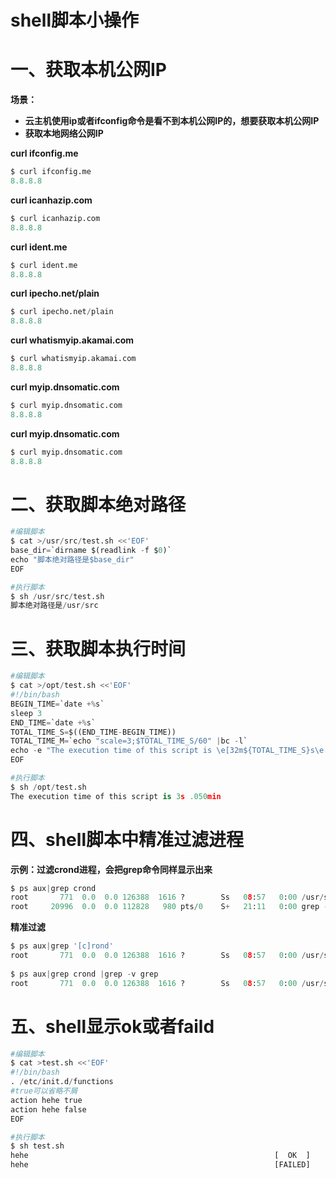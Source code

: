 # shell脚本小操作



# 一、获取本机公网IP

**场景：**

- **云主机使用ip或者ifconfig命令是看不到本机公网IP的，想要获取本机公网IP**
- **获取本地网络公网IP**



**curl ifconfig.me**

```python
$ curl ifconfig.me
8.8.8.8
```



**curl icanhazip.com**

```python
$ curl icanhazip.com
8.8.8.8
```



**curl ident.me**

```python
$ curl ident.me
8.8.8.8
```



**curl ipecho.net/plain**

```python
$ curl ipecho.net/plain
8.8.8.8
```



**curl whatismyip.akamai.com**

```python
$ curl whatismyip.akamai.com
8.8.8.8
```



**curl myip.dnsomatic.com**

```python
$ curl myip.dnsomatic.com
8.8.8.8
```



**curl myip.dnsomatic.com**

```python
$ curl myip.dnsomatic.com
8.8.8.8
```





# 二、获取脚本绝对路径

```python
#编辑脚本
$ cat >/usr/src/test.sh <<'EOF'
base_dir=`dirname $(readlink -f $0)`
echo "脚本绝对路径是$base_dir"
EOF

#执行脚本
$ sh /usr/src/test.sh
脚本绝对路径是/usr/src
```



# 三、获取脚本执行时间

```python
#编辑脚本
$ cat >/opt/test.sh <<'EOF'
#!/bin/bash
BEGIN_TIME=`date +%s`
sleep 3
END_TIME=`date +%s`
TOTAL_TIME_S=$((END_TIME-BEGIN_TIME))
TOTAL_TIME_M=`echo "scale=3;$TOTAL_TIME_S/60" |bc -l`
echo -e "The execution time of this script is \e[32m${TOTAL_TIME_S}s\e[0m \e[35m${TOTAL_TIME_M}min\e[0m"
EOF

#执行脚本
$ sh /opt/test.sh
The execution time of this script is 3s .050min
```



# 四、shell脚本中精准过滤进程

**示例：过滤crond进程，会把grep命令同样显示出来**

```python
$ ps aux|grep crond
root       771  0.0  0.0 126388  1616 ?        Ss   08:57   0:00 /usr/sbin/crond -n
root     20996  0.0  0.0 112828   980 pts/0    S+   21:11   0:00 grep --color=auto crond
```



**精准过滤**

```python
$ ps aux|grep '[c]rond'
root       771  0.0  0.0 126388  1616 ?        Ss   08:57   0:00 /usr/sbin/crond -n
    
$ ps aux|grep crond |grep -v grep
root       771  0.0  0.0 126388  1616 ?        Ss   08:57   0:00 /usr/sbin/crond -n    
```



# 五、shell显示ok或者faild

```python
#编辑脚本
$ cat >test.sh <<'EOF'
#!/bin/bash
. /etc/init.d/functions
#true可以省略不屑
action hehe true		
action hehe false
EOF

#执行脚本
$ sh test.sh 
hehe                                                       [  OK  ]
hehe                                                       [FAILED]
```



